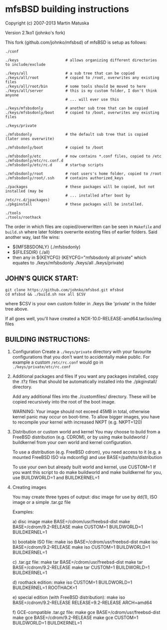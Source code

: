 # mfsBSD building instructions

Copyright (c) 2007-2013 Martin Matuska <mm at FreeBSD.org>

Version 2.1ko1 (johnko's fork)

This fork (github.com/johnko/mfsbsd) of mfsBSD is setup as follows:

```
./conf

./keys                     # allows organizing different directories to include/exclude

./keys/all                 # a sub tree that can be copied
./keys/all/root            # copied to /root, overwrites any existing files
./keys/all/root/bin        # some tools should be moved to here
./keys/all/server          # this is my custom folder, I don't think anyone 
                           # ... will ever use this

./keys/mfsbsdonly          # another sub tree that can be copied
./keys/mfsbsdonly/boot     # copied to /boot, overwrites any existing files

./keys/private

./mfsbsdonly               # the default sub tree that is copied (later ones overwrite)

./mfsbsdonly/boot          # copied to /boot

./mfsbsdonly/etc           # now contains *.conf files, copied to /etc
./mfsbsdonly/etc/rc.conf.d
./mfsbsdonly/etc/rc.d      # startup scripts

./mfsbsdonly/root          # root users's home folder, copied to /root
./mfsbsdonly/root/.ssh     # contains authorized_keys

./packages                 # these packages will be copied, but not installed (may be 
                           # ... installed after boot by /etc/rc.d/jpackages)
./pkginstall               # these packages will be installed.

./tools
./tools/roothack
```

The order in which files are copied/overwritten can be seen in `Makefile` and `build.sh` 
where later folders overwrite existing files of earlier folders. Said another way, last
file wins:

- ${MFSBSDONLY} (./mfsbsdonly)
- ${FILESDIR} (./all)
- then any in ${KEYCFG} (KEYCFG="mfsbsdonly all private" which equates to ./keys/mfsbsdonly ./keys/all ./keys/private)

## JOHN'S QUICK START:

```
git clone https://github.com/johnko/mfsbsd.git mfsbsd
cd mfsbsd && ./build.sh nox all $CSV
```

where $CSV is your own custom folder in ./keys like 'private' in the folder tree above.

If all goes well, you'll have created a NOX-10.0-RELEASE-amd64.tar/iso/img files

## BUILDING INSTRUCTIONS:
 1. Configuration
    Create a `./keys/private` directory with your favourite configurations that you don't
    want to accidentally make public. For example a custom `/etc/rc.conf` would go in
    `./keys/private/etc/rc.conf`

 2. Additional packages and files
    If you want any packages installed, copy the .t?z files that should be
    automatically installed into the ./pkginstall/ directory.

    Add any additional files into the ./customfiles/ directory. These will be copied
    recursively into the root of the boot image.

    WARNING: Your image should not exceed 45MB in total, otherwise kernel panic
             may occur on boot-time. To allow bigger images, you have to
             recompile your kernel with increased NKPT (e.g. NKPT=120)

 3. Distribution or custom world and kernel
    You may choose to build from a FreeBSD distribution (e.g. CDROM), or by
    using make buildworld / buildkernel from your own world and kernel
    configuration.

    To use a distribution (e.g. FreeBSD cdrom), you need access to it 
    (e.g. a mounted FreeBSD ISO via mdconfig) and use BASE=/path/to/distribution

    To use your own but already built world and kernel, use CUSTOM=1
    If you want this script to do make buildworld and make buildkernel for you,
    use BUILDWORLD=1 and BUILDKERNEL=1

 4. Creating images

    You may create three types of output: disc image for use by dd(1), 
    ISO image or a simple .tar.gz file

    Examples:

    a) disc image
	make BASE=/cdrom/usr/freebsd-dist
	make BASE=/cdrom/9.2-RELEASE
        make CUSTOM=1 BUILDWORLD=1 BUILDKERNEL=1

    b) bootable ISO file:
	make iso BASE=/cdrom/usr/freebsd-dist
	make iso BASE=/cdrom/9.2-RELEASE
	make iso CUSTOM=1 BUILDWORLD=1 BUILDKERNEL=1

    c) .tar.gz file:
	make tar BASE=/cdrom/usr/freebsd-dist
	make tar BASE=/cdrom/9.2-RELEASE
	make tar CUSTOM=1 BUILDWORLD=1 BUILDKERNEL=1

    d) roothack edition:
	make iso CUSTOM=1 BUILDWORLD=1 BUILDKERNEL=1 ROOTHACK=1

    e) special edition (with FreeBSD distribution):
	make iso BASE=/cdrom/9.2-RELEASE RELEASE=9.2-RELEASE ARCH=amd64

    f) GCE-compatible .tar.gz file:
	make gce BASE=/cdrom/usr/freebsd-dist
	make gce BASE=/cdrom/9.2-RELEASE
	make gce CUSTOM=1 BUILDWORLD=1 BUILDKERNEL=1
